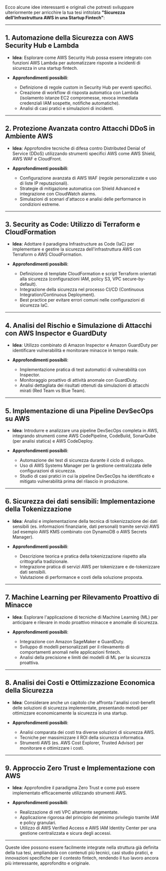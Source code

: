 Ecco alcune idee interessanti e originali che potresti sviluppare ulteriormente per arricchire la tua tesi intitolata **"Sicurezza dell'Infrastruttura AWS in una Startup Fintech"**:

---

## **1. Automazione della Sicurezza con AWS Security Hub e Lambda**

* **Idea**: Esplorare come AWS Security Hub possa essere integrato con funzioni AWS Lambda per automatizzare risposte a incidenti di sicurezza in una startup fintech.
* **Approfondimenti possibili**:

  * Definizione di regole custom in Security Hub per eventi specifici.
  * Creazione di workflow di risposta automatica con Lambda (isolamento istanze EC2 compromesse, revoca immediata credenziali IAM sospette, notifiche automatiche).
  * Analisi di casi pratici e simulazioni di incidenti.

---

## **2. Protezione Avanzata contro Attacchi DDoS in Ambiente AWS**

* **Idea**: Approfondire tecniche di difesa contro Distributed Denial of Service (DDoS) utilizzando strumenti specifici AWS come AWS Shield, AWS WAF e CloudFront.
* **Approfondimenti possibili**:

  * Configurazione avanzata di AWS WAF (regole personalizzate e uso di liste IP reputazionali).
  * Strategie di mitigazione automatica con Shield Advanced e integrazione con CloudWatch alarms.
  * Simulazioni di scenari d'attacco e analisi delle performance in condizioni estreme.

---

## **3. Security as Code: Utilizzo di Terraform e CloudFormation**

* **Idea**: Adottare il paradigma Infrastructure as Code (IaC) per implementare e gestire la sicurezza dell'infrastruttura AWS con Terraform o AWS CloudFormation.
* **Approfondimenti possibili**:

  * Definizione di template CloudFormation e script Terraform orientati alla sicurezza (configurazioni IAM, policy S3, VPC secure-by-default).
  * Integrazione della sicurezza nel processo CI/CD (Continuous Integration/Continuous Deployment).
  * Best practice per evitare errori comuni nelle configurazioni di sicurezza IaC.

---

## **4. Analisi del Rischio e Simulazione di Attacchi con AWS Inspector e GuardDuty**

* **Idea**: Utilizzo combinato di Amazon Inspector e Amazon GuardDuty per identificare vulnerabilità e monitorare minacce in tempo reale.
* **Approfondimenti possibili**:

  * Implementazione pratica di test automatici di vulnerabilità con Inspector.
  * Monitoraggio proattivo di attività anomale con GuardDuty.
  * Analisi dettagliata dei risultati ottenuti da simulazioni di attacchi mirati (Red Team vs Blue Team).

---

## **5. Implementazione di una Pipeline DevSecOps su AWS**

* **Idea**: Introdurre e analizzare una pipeline DevSecOps completa in AWS, integrando strumenti come AWS CodePipeline, CodeBuild, SonarQube (per analisi statica) e AWS CodeDeploy.
* **Approfondimenti possibili**:

  * Automazione dei test di sicurezza durante il ciclo di sviluppo.
  * Uso di AWS Systems Manager per la gestione centralizzata delle configurazioni di sicurezza.
  * Studio di casi pratici in cui la pipeline DevSecOps ha identificato e mitigato vulnerabilità prima del rilascio in produzione.

---

## **6. Sicurezza dei dati sensibili: Implementazione della Tokenizzazione**

* **Idea**: Analisi e implementazione della tecnica di tokenizzazione dei dati sensibili (es. informazioni finanziarie, dati personali) tramite servizi AWS (ad esempio AWS KMS combinato con DynamoDB o AWS Secrets Manager).
* **Approfondimenti possibili**:

  * Descrizione teorica e pratica della tokenizzazione rispetto alla crittografia tradizionale.
  * Integrazione pratica di servizi AWS per tokenizzare e de-tokenizzare dati sensibili.
  * Valutazione di performance e costi della soluzione proposta.

---

## **7. Machine Learning per Rilevamento Proattivo di Minacce**

* **Idea**: Esplorare l'applicazione di tecniche di Machine Learning (ML) per anticipare e rilevare in modo proattivo minacce e anomalie di sicurezza.
* **Approfondimenti possibili**:

  * Integrazione con Amazon SageMaker e GuardDuty.
  * Sviluppo di modelli personalizzati per il rilevamento di comportamenti anomali nelle applicazioni fintech.
  * Analisi della precisione e limiti dei modelli di ML per la sicurezza proattiva.

---

## **8. Analisi dei Costi e Ottimizzazione Economica della Sicurezza**

* **Idea**: Considerare anche un capitolo che affronta l'analisi cost-benefit delle soluzioni di sicurezza implementate, presentando metodi per ottimizzare economicamente la sicurezza in una startup.
* **Approfondimenti possibili**:

  * Analisi comparata dei costi tra diverse soluzioni di sicurezza AWS.
  * Tecniche per massimizzare il ROI della sicurezza informatica.
  * Strumenti AWS (es. AWS Cost Explorer, Trusted Advisor) per monitorare e ottimizzare i costi.

---

## **9. Approccio Zero Trust e Implementazione con AWS**

* **Idea**: Approfondire il paradigma Zero Trust e come può essere implementato efficacemente utilizzando strumenti AWS.
* **Approfondimenti possibili**:

  * Realizzazione di reti VPC altamente segmentate.
  * Applicazione rigorosa del principio del minimo privilegio tramite IAM e policy granulari.
  * Utilizzo di AWS Verified Access e AWS IAM Identity Center per una gestione centralizzata e sicura degli accessi.

---

Queste idee possono essere facilmente integrate nella struttura già definita della tua tesi, ampliandola con contenuti più tecnici, casi studio pratici, e innovazioni specifiche per il contesto fintech, rendendo il tuo lavoro ancora più interessante, approfondito e originale.
